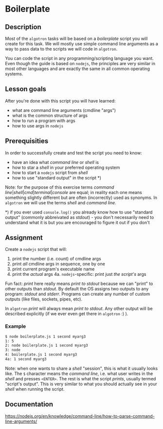 # Boilerplate

## Description

Most of the `algotron` tasks will be based on a _boilerplate_ script
you will create for this task. We will mostly use simple command line
arguments as a way to pass data to the scripts we will code in `algotron`.

You can code the script in any programming/scripting language you want.
Even though the guide is based on `nodejs`, the principles are very
similar in most other languages and are exactly the same in all common
operating systems.


## Lesson goals

After you're done with this script you will have learned:

  - what are command line arguments (cmdline "args")
  - what is the common structure of args
  - how to run a program with args
  - how to use args in `nodejs`

## Prerequisities

In order to successfully create and test the script you need to know:

  - have an idea what _command line_ or _shell_ is
  - how to star a _shell_ in your preferred operating system
  - how to start a `nodejs` script from _shell_
  - how to use "standard output" in the script *)

Note: for the purpose of this exercise terms _command line_|_shell_|_cmd_|_terminal_|_console_
are equal; in reality each one means something slightly different but are often (incorrectly)
used as synonyms. In `algotron` we will use the terms _shell_ and _command line_.

*) if you ever used `console.log()` you already know how to use "standard output" (commonly
abbreivated as _stdout_) - you don't necessarily need to understand what it is but you
are encouraged to figure it out if you don't

## Assignment

Create a `nodejs` script that will:

1. print the number (i.e. count) of cmdline args
2. print *all* cmdline args in sequence, one by one
3. print current program's executable name
4. print the *actual* args
4a. `nodejs`-specific: print just *the script's* args

Fun fact: _print_ here really means _print to stdout_ because we can "print" to other outputs than _stdout_.
By default the OS assigns two outputs to any program: _stdout_ and _stderr_. Programs can create any number
of custom outputs (like files, sockets, pipes, etc).

In `algotron` _print_ will always mean _print to stdout_. Any other output will be described explicitly (if
we ever even get there in `algotron` :) ).

### Example
```bash
$ node boilerplate.js 1 second myarg3
1: 5
2: node boilerplate.js 1 second myarg3
3: node
4: boilerplate.js 1 second myarg3
4a: 1 second myarg3
```

Note: when one wants to share a _shell_ "session", this is what it usually looks like.
The `$` character means the _command line_, i.e. what user writes in the _shell_ and
presses `<ENTER>`. The rest is what the script _prints_, usually termed "script's output".
This is very similar to what you should actually see in your _shell_ when running the
script.

## Documentation

https://nodejs.org/en/knowledge/command-line/how-to-parse-command-line-arguments/

